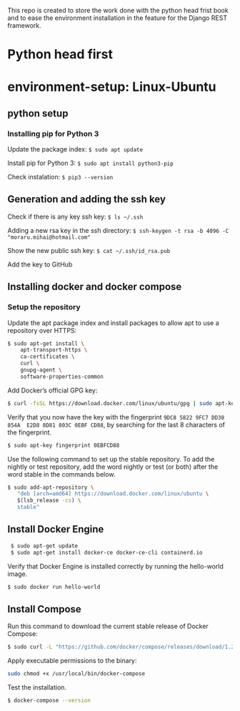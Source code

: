 This repo is created to store the work done with the python head frist book and to ease the environment installation in the feature for the Django REST framework.

# Python head first

# environment-setup: Linux-Ubuntu

## python setup

### Installing pip for Python 3
Update the package index:
<code>$ sudo apt update</code> 

Install pip for Python 3:
<code>$ sudo apt install python3-pip </code>

Check instalation:
<code>$ pip3 --version</code>

## Generation and adding the ssh key
Check if there is any key ssh key:
`$ ls ~/.ssh`

Adding a new rsa key in the ssh directory: 
`$ ssh-keygen -t rsa -b 4096 -C "moraru.mihai@hotmail.com"`

Show the new public ssh key:
`$ cat ~/.ssh/id_rsa.pub`

Add the key to GitHub

## Installing docker and docker compose
### Setup the repository
Update the apt package index and install packages to allow apt to use a repository over HTTPS:
```bash
$ sudo apt-get install \
    apt-transport-https \
    ca-certificates \
    curl \
    gnupg-agent \
    software-properties-common
```
Add Docker’s official GPG key:
```bash
$ curl -fsSL https://download.docker.com/linux/ubuntu/gpg | sudo apt-key add -
```
Verify that you now have the key with the fingerprint `9DC8 5822 9FC7 DD38 854A  E2D8 8D81 803C 0EBF CD88`, by searching for the last 8 characters of the fingerprint.
```bash
$ sudo apt-key fingerprint 0EBFCD88
```
Use the following command to set up the stable repository. To add the nightly or test repository, add the word nightly or test (or both) after the word stable in the commands below. 
```bash
$ sudo add-apt-repository \
   "deb [arch=amd64] https://download.docker.com/linux/ubuntu \
   $(lsb_release -cs) \
   stable"
```
## Install Docker Engine

```bash
 $ sudo apt-get update
 $ sudo apt-get install docker-ce docker-ce-cli containerd.io
```
Verify that Docker Engine is installed correctly by running the hello-world image.
```bash
$ sudo docker run hello-world
```
## Install Compose
Run this command to download the current stable release of Docker Compose:
```bash
$ sudo curl -L "https://github.com/docker/compose/releases/download/1.26.2/docker-compose-$(uname -s)-$(uname -m)" -o /usr/local/bin/docker-compose
```
Apply executable permissions to the binary:
```bash
sudo chmod +x /usr/local/bin/docker-compose
```
Test the installation.
```bash
$ docker-compose --version
```
